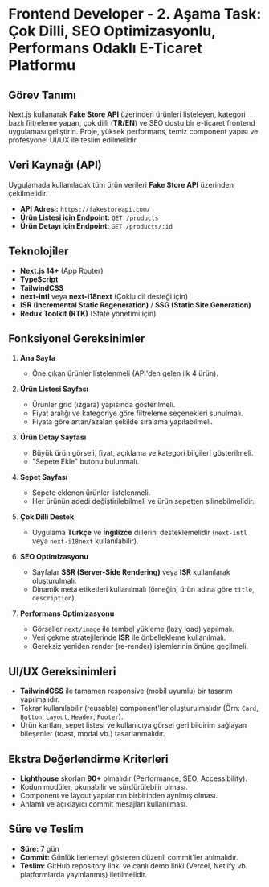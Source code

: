 # Frontend Developer - 2. Aşama Task: Çok Dilli, SEO Optimizasyonlu, Performans Odaklı E-Ticaret Platformu

## Görev Tanımı

Next.js kullanarak **Fake Store API** üzerinden ürünleri listeleyen, kategori bazlı filtreleme yapan, çok dilli (**TR/EN**) ve SEO dostu bir e-ticaret frontend uygulaması geliştirin. Proje, yüksek performans, temiz component yapısı ve profesyonel UI/UX ile teslim edilmelidir.

## Veri Kaynağı (API)

Uygulamada kullanılacak tüm ürün verileri **Fake Store API** üzerinden çekilmelidir.

-   **API Adresi:** `https://fakestoreapi.com/`
-   **Ürün Listesi için Endpoint:** `GET /products`
-   **Ürün Detayı için Endpoint:** `GET /products/:id`

## Teknolojiler

-   **Next.js 14+** (App Router)
-   **TypeScript**
-   **TailwindCSS**
-   **next-intl** veya **next-i18next** (Çoklu dil desteği için)
-   **ISR (Incremental Static Regeneration)** / **SSG (Static Site Generation)**
-   **Redux Toolkit (RTK)** (State yönetimi için)

## Fonksiyonel Gereksinimler

1.  **Ana Sayfa**
    -   Öne çıkan ürünler listelenmeli (API'den gelen ilk 4 ürün).

2.  **Ürün Listesi Sayfası**
    -   Ürünler grid (ızgara) yapısında gösterilmeli.
    -   Fiyat aralığı ve kategoriye göre filtreleme seçenekleri sunulmalı.
    -   Fiyata göre artan/azalan şekilde sıralama yapılabilmeli.

3.  **Ürün Detay Sayfası**
    -   Büyük ürün görseli, fiyat, açıklama ve kategori bilgileri gösterilmeli.
    -   "Sepete Ekle" butonu bulunmalı.

4.  **Sepet Sayfası**
    -   Sepete eklenen ürünler listelenmeli.
    -   Her ürünün adedi değiştirilebilmeli ve ürün sepetten silinebilmelidir.

5.  **Çok Dilli Destek**
    -   Uygulama **Türkçe** ve **İngilizce** dillerini desteklemelidir (`next-intl` veya `next-i18next` kullanılabilir).

6.  **SEO Optimizasyonu**
    -   Sayfalar **SSR (Server-Side Rendering)** veya **ISR** kullanılarak oluşturulmalı.
    -   Dinamik meta etiketleri kullanılmalı (örneğin, ürün adına göre `title`, `description`).

7.  **Performans Optimizasyonu**
    -   Görseller `next/image` ile tembel yükleme (lazy load) yapılmalı.
    -   Veri çekme stratejilerinde **ISR** ile önbellekleme kullanılmalı.
    -   Gereksiz yeniden render (re-render) işlemlerinin önüne geçilmeli.

## UI/UX Gereksinimleri

-   **TailwindCSS** ile tamamen responsive (mobil uyumlu) bir tasarım yapılmalıdır.
-   Tekrar kullanılabilir (reusable) component'ler oluşturulmalıdır (Örn: `Card`, `Button`, `Layout`, `Header`, `Footer`).
-   Ürün kartları, sepet listesi ve kullanıcıya görsel geri bildirim sağlayan bileşenler (toast, modal vb.) tasarlanmalıdır.

## Ekstra Değerlendirme Kriterleri

-   **Lighthouse** skorları **90+** olmalıdır (Performance, SEO, Accessibility).
-   Kodun modüler, okunabilir ve sürdürülebilir olması.
-   Component ve layout yapılarının birbirinden ayrılmış olması.
-   Anlamlı ve açıklayıcı commit mesajları kullanılması.

## Süre ve Teslim

-   **Süre:** 7 gün
-   **Commit:** Günlük ilerlemeyi gösteren düzenli commit'ler atılmalıdır.
-   **Teslim:** GitHub repository linki ve canlı demo linki (Vercel, Netlify vb. platformlarda yayınlanmış) iletilmelidir.